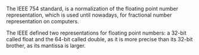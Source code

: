 The IEEE 754 standard, is a normalization of the floating point number representation, which is used until nowadays, for fractional number representation on computers.

The IEEE defined two representations for floating point numbers: a 32-bit called float and the 64-bit called double, as it is more precise than its 32-bit brother, as its mantissa is larger. 

